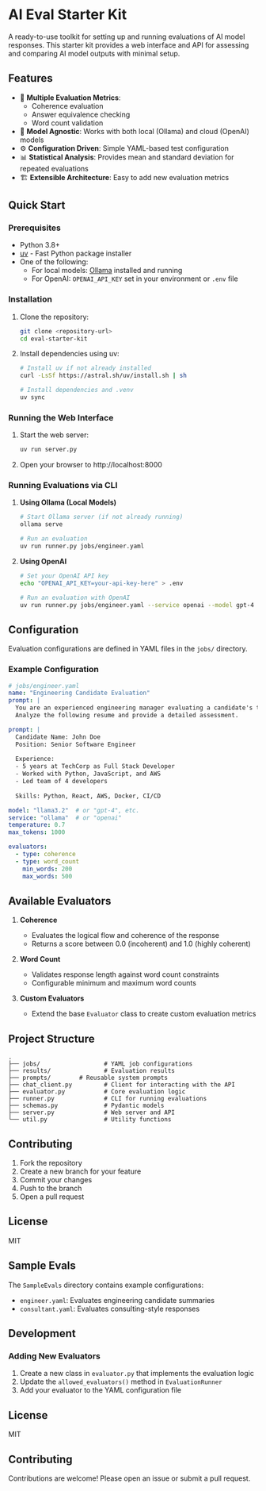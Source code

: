 # AI Eval Starter Kit

A ready-to-use toolkit for setting up and running evaluations of AI model responses. This starter kit provides a web interface and API for assessing and comparing AI model outputs with minimal setup.

## Features

- 🎯 **Multiple Evaluation Metrics**:
  - Coherence evaluation
  - Answer equivalence checking
  - Word count validation
- 🔄 **Model Agnostic**: Works with both local (Ollama) and cloud (OpenAI) models
- ⚙️ **Configuration Driven**: Simple YAML-based test configuration
- 📊 **Statistical Analysis**: Provides mean and standard deviation for repeated evaluations
- 🏗️ **Extensible Architecture**: Easy to add new evaluation metrics

## Quick Start

### Prerequisites
- Python 3.8+
- [uv](https://github.com/astral-sh/uv) - Fast Python package installer
- One of the following:
  - For local models: [Ollama](https://ollama.ai/) installed and running
  - For OpenAI: `OPENAI_API_KEY` set in your environment or `.env` file

### Installation

1. Clone the repository:
   ```bash
   git clone <repository-url>
   cd eval-starter-kit
   ```

2. Install dependencies using uv:
   ```bash
   # Install uv if not already installed
   curl -LsSf https://astral.sh/uv/install.sh | sh
   
   # Install dependencies and .venv
   uv sync
   ```

### Running the Web Interface

1. Start the web server:
   ```bash
   uv run server.py
   ```

2. Open your browser to http://localhost:8000

### Running Evaluations via CLI

1. **Using Ollama (Local Models)**
   ```bash
   # Start Ollama server (if not already running)
   ollama serve
   
   # Run an evaluation
   uv run runner.py jobs/engineer.yaml
   ```

2. **Using OpenAI**
   ```bash
   # Set your OpenAI API key
   echo "OPENAI_API_KEY=your-api-key-here" > .env
   
   # Run an evaluation with OpenAI
   uv run runner.py jobs/engineer.yaml --service openai --model gpt-4
   ```

## Configuration

Evaluation configurations are defined in YAML files in the `jobs/` directory.

### Example Configuration

```yaml
# jobs/engineer.yaml
name: "Engineering Candidate Evaluation"
prompt: |
  You are an experienced engineering manager evaluating a candidate's technical skills.
  Analyze the following resume and provide a detailed assessment.

prompt: |
  Candidate Name: John Doe
  Position: Senior Software Engineer
  
  Experience:
  - 5 years at TechCorp as Full Stack Developer
  - Worked with Python, JavaScript, and AWS
  - Led team of 4 developers
  
  Skills: Python, React, AWS, Docker, CI/CD

model: "llama3.2"  # or "gpt-4", etc.
service: "ollama"  # or "openai"
temperature: 0.7
max_tokens: 1000

evaluators:
  - type: coherence
  - type: word_count
    min_words: 200
    max_words: 500
```

## Available Evaluators

1. **Coherence**
   - Evaluates the logical flow and coherence of the response
   - Returns a score between 0.0 (incoherent) and 1.0 (highly coherent)

2. **Word Count**
   - Validates response length against word count constraints
   - Configurable minimum and maximum word counts

3. **Custom Evaluators**
   - Extend the base `Evaluator` class to create custom evaluation metrics

## Project Structure

```
.
├── jobs/                  # YAML job configurations
├── results/               # Evaluation results
├── prompts/        # Reusable system prompts
├── chat_client.py         # Client for interacting with the API
├── evaluator.py           # Core evaluation logic
├── runner.py              # CLI for running evaluations
├── schemas.py             # Pydantic models
├── server.py              # Web server and API
└── util.py                # Utility functions
```

## Contributing

1. Fork the repository
2. Create a new branch for your feature
3. Commit your changes
4. Push to the branch
5. Open a pull request

## License

MIT

## Sample Evals

The `SampleEvals` directory contains example configurations:

- `engineer.yaml`: Evaluates engineering candidate summaries
- `consultant.yaml`: Evaluates consulting-style responses

## Development

### Adding New Evaluators

1. Create a new class in `evaluator.py` that implements the evaluation logic
2. Update the `allowed_evaluators()` method in `EvaluationRunner`
3. Add your evaluator to the YAML configuration file

## License

MIT

## Contributing

Contributions are welcome! Please open an issue or submit a pull request.

